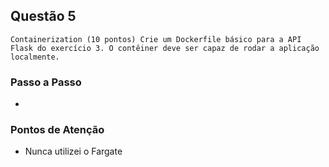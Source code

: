 ## Questão 5

`Containerization (10 pontos) Crie um Dockerfile básico para a API Flask do exercício 3. O contêiner deve ser capaz de rodar a aplicação localmente.`

### Passo a Passo

-

### Pontos de Atenção

- Nunca utilizei o Fargate
